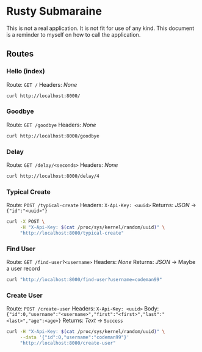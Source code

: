 # Rusty Submaraine

This is not a real application. It is not fit for use of any kind. This document is a reminder to myself on how to call the application.

## Routes

### Hello (index)

Route: `GET /`
Headers: _None_


```bash
curl http://localhost:8000/
```

### Goodbye

Route: `GET /goodbye`
Headers: _None_

```bash
curl http://localhost:8000/goodbye
```

### Delay

Route: `GET /delay/<seconds>`
Headers: _None_

```bash
curl http://localhost:8000/delay/4
```

### Typical Create

Route: `POST /typical-create`
Headers: `X-Api-Key: <uuid>`
Returns: _JSON_ -> `{"id":"<uuid>"}`

```bash
curl -X POST \
     -H "X-Api-Key: $(cat /proc/sys/kernel/random/uuid)" \
     "http://localhost:8000/typical-create"
```

### Find User

Route: `GET /find-user?<username>`
Headers: _None_
Returns: _JSON_ -> Maybe a user record

```bash
curl "http://localhost:8000/find-user?username=codeman99"
```

### Create User

Route: `POST /create-user`
Headers: `X-Api-Key: <uuid>`
Body: `{"id":0,"username":"<username>","first":"<first>","last":"<last>","age":<age>}`
Returns: _Text_ -> `Success`

```bash
curl -H "X-Api-Key: $(cat /proc/sys/kernel/random/uuid)" \
     --data '{"id":0,"username":"codeman99"}'
     "http://localhost:8000/create-user"
```
